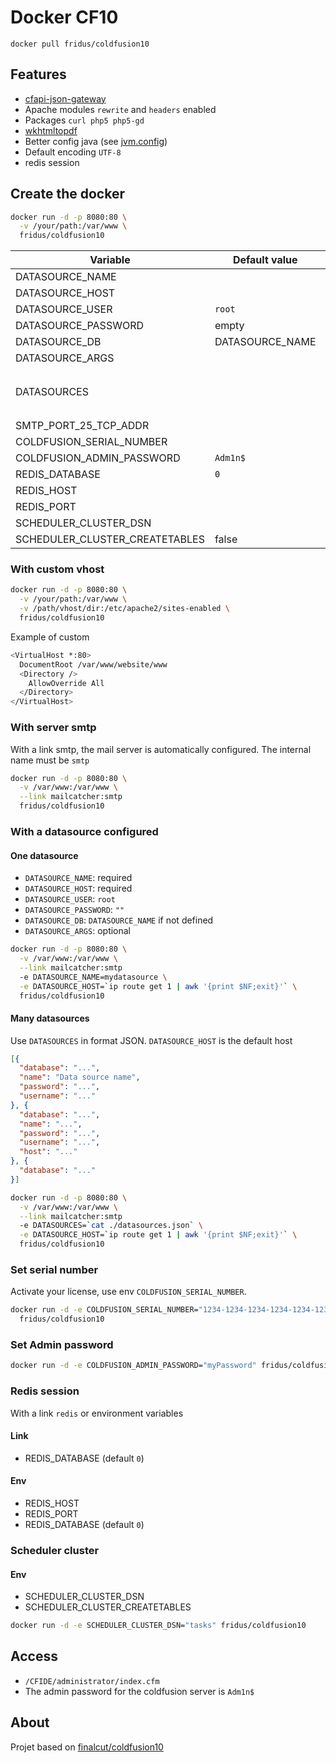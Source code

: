 
# Docker CF10

```
docker pull fridus/coldfusion10
```

## Features

- [cfapi-json-gateway](https://github.com/LoicMahieu/cfapi-json-gateway)
- Apache modules `rewrite` and `headers` enabled
- Packages `curl php5 php5-gd`
- [wkhtmltopdf](http://wkhtmltopdf.org/)
- Better config java (see [jvm.config](./build/jvm.config))
- Default encoding `UTF-8`
- redis session

## Create the docker

```sh
docker run -d -p 8080:80 \
  -v /your/path:/var/www \
  fridus/coldfusion10
```

| Variable | Default value | |
|----------|---------------|--------|
| DATASOURCE_NAME | | |
| DATASOURCE_HOST | | |
| DATASOURCE_USER | `root` | |
| DATASOURCE_PASSWORD | empty | |
| DATASOURCE_DB | DATASOURCE_NAME | |
| DATASOURCE_ARGS | | |
| DATASOURCES | | In format JSON. `DATASOURCE_HOST` is the default host |
| SMTP_PORT_25_TCP_ADDR | | Mail server |
| COLDFUSION_SERIAL_NUMBER | | |
| COLDFUSION_ADMIN_PASSWORD | `Adm1n$` | |
| REDIS_DATABASE | `0` | |
| REDIS_HOST | | |
| REDIS_PORT | | |
| SCHEDULER_CLUSTER_DSN | | |
| SCHEDULER_CLUSTER_CREATETABLES | false | |

### With custom vhost
```sh
docker run -d -p 8080:80 \
  -v /your/path:/var/www \
  -v /path/vhost/dir:/etc/apache2/sites-enabled \
  fridus/coldfusion10
```

Example of custom
```sh
<VirtualHost *:80>
  DocumentRoot /var/www/website/www
  <Directory />
    AllowOverride All
  </Directory>
</VirtualHost>
```

### With server smtp
With a link smtp, the mail server is automatically configured. The internal name must be `smtp`
```sh
docker run -d -p 8080:80 \
  -v /var/www:/var/www \
  --link mailcatcher:smtp
  fridus/coldfusion10
```

### With a datasource configured

#### One datasource

- `DATASOURCE_NAME`: required
- `DATASOURCE_HOST`: required
- `DATASOURCE_USER`: `root`
- `DATASOURCE_PASSWORD`: `""`
- `DATASOURCE_DB`: `DATASOURCE_NAME` if not defined
- `DATASOURCE_ARGS`: optional

```sh
docker run -d -p 8080:80 \
  -v /var/www:/var/www \
  --link mailcatcher:smtp
  -e DATASOURCE_NAME=mydatasource \
  -e DATASOURCE_HOST=`ip route get 1 | awk '{print $NF;exit}'` \
  fridus/coldfusion10
```

#### Many datasources

Use `DATASOURCES` in format JSON. `DATASOURCE_HOST` is the default host

```json
[{
  "database": "...",
  "name": "Data source name",
  "password": "...",
  "username": "..."
}, {
  "database": "...",
  "name": "...",
  "password": "...",
  "username": "...",
  "host": "..."
}, {
  "database": "..."
}]
```
```sh
docker run -d -p 8080:80 \
  -v /var/www:/var/www \
  --link mailcatcher:smtp
  -e DATASOURCES=`cat ./datasources.json` \
  -e DATASOURCE_HOST=`ip route get 1 | awk '{print $NF;exit}'` \
  fridus/coldfusion10
```

### Set serial number

Activate your license, use env `COLDFUSION_SERIAL_NUMBER`.

```sh
docker run -d -e COLDFUSION_SERIAL_NUMBER="1234-1234-1234-1234-1234-1234" \
  fridus/coldfusion10
```

### Set Admin password

```sh
docker run -d -e COLDFUSION_ADMIN_PASSWORD="myPassword" fridus/coldfusion10
```

### Redis session

With a link `redis` or environment variables

#### Link
- REDIS_DATABASE (default `0`)

#### Env
- REDIS_HOST
- REDIS_PORT
- REDIS_DATABASE (default `0`)


### Scheduler cluster

#### Env

- SCHEDULER_CLUSTER_DSN
- SCHEDULER_CLUSTER_CREATETABLES

```sh
docker run -d -e SCHEDULER_CLUSTER_DSN="tasks" fridus/coldfusion10
```


## Access

- `/CFIDE/administrator/index.cfm`
- The admin password for the coldfusion server is `Adm1n$`

## About

Projet based on [finalcut/coldfusion10](https://github.com/finalcut/docker-coldfusion10)
